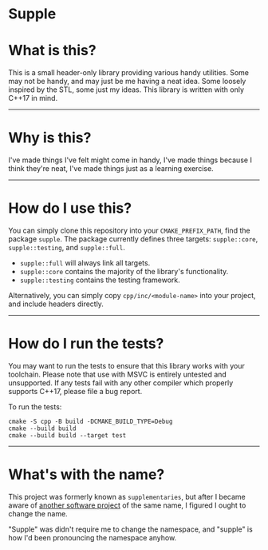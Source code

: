 # Supple

# What is this?

This is a small header-only library providing various handy utilities.
Some may not be handy, and may just be me having a neat idea.
Some loosely inspired by the STL, some just my ideas.
This library is written with only C++17 in mind.

---

# Why is this?

I've made things I've felt might come in handy,
I've made things because I think they're neat,
I've made things just as a learning exercise.

---

# How do I use this?

You can simply clone this repository into your `CMAKE_PREFIX_PATH`,
find the package `supple`.
The package currently defines three targets: `supple::core`, `supple::testing`, and `supple::full`.

* `supple::full` will always link all targets.
* `supple::core` contains the majority of the library's functionality.
* `supple::testing` contains the testing framework.

Alternatively, you can simply copy `cpp/inc/<module-name>` into your project, and include headers directly.

---

# How do I run the tests?

You may want to run the tests to ensure that this library works with your toolchain.
Please note that use with MSVC is entirely untested and unsupported.
If any tests fail with any other compiler which properly supports C++17,
please file a bug report.

To run the tests:

```
cmake -S cpp -B build -DCMAKE_BUILD_TYPE=Debug
cmake --build build
cmake --build build --target test
```

---

# What's with the name?

This project was formerly known as `supplementaries`,
but after I became aware of [another software project](https://github.com/MehVahdJukaar/Supplementaries)
of the same name, I figured I ought to change the name.

"Supple" was didn't require me to change the namespace,
and "supple" is how I'd been pronouncing the namespace
anyhow.
